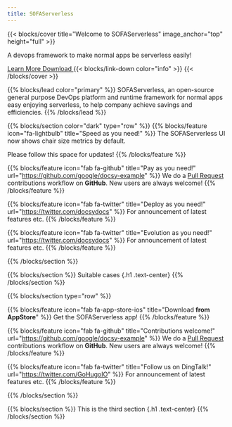 ```yaml
---
title: SOFAServerless
---
```


{{< blocks/cover title="Welcome to SOFAServerless" image_anchor="top" height="full" >}}
<p class="mt-1">A devops framework to make normal apps be serverless easily!</p>
<a class="btn btn-lg btn-primary me-3 mb-4" href="/docs/">
  Learn More <i class="fas fa-arrow-alt-circle-right ms-2"></i>
</a>
<a class="btn btn-lg btn-secondary me-3 mb-4" href="https://github.com/google/docsy-example">
  Download <i class="fab fa-github ms-2 "></i>
</a>
{{< blocks/link-down color="info" >}}
{{< /blocks/cover >}}


{{% blocks/lead color="primary" %}}
SOFAServerless, an open-source general purpose DevOps platform and runtime framework for normal apps easy enjoying serverless, to help company achieve savings and efficiencies.
{{% /blocks/lead %}}


{{% blocks/section color="dark" type="row" %}}
{{% blocks/feature icon="fa-lightbulb" title="Speed as you need!" %}}
The SOFAServerless UI now shows chair size metrics by default.

Please follow this space for updates!
{{% /blocks/feature %}}


{{% blocks/feature icon="fab fa-github" title="Pay as you need!" url="https://github.com/google/docsy-example" %}}
We do a [Pull Request](https://github.com/google/docsy-example/pulls) contributions workflow on **GitHub**. New users are always welcome!
{{% /blocks/feature %}}


{{% blocks/feature icon="fab fa-twitter" title="Deploy as you need!" url="https://twitter.com/docsydocs" %}}
For announcement of latest features etc.
{{% /blocks/feature %}}

{{% blocks/feature icon="fab fa-twitter" title="Evolution as you need!" url="https://twitter.com/docsydocs" %}}
For announcement of latest features etc.
{{% /blocks/feature %}}


{{% /blocks/section %}}


{{% blocks/section %}}
Suitable cases
{.h1 .text-center}
{{% /blocks/section %}}


{{% blocks/section type="row" %}}

{{% blocks/feature icon="fab fa-app-store-ios" title="Download **from AppStore**" %}}
Get the SOFAServerless app!
{{% /blocks/feature %}}

{{% blocks/feature icon="fab fa-github" title="Contributions welcome!"
    url="https://github.com/google/docsy-example" %}}
We do a [Pull Request](https://github.com/google/docsy-example/pulls)
contributions workflow on **GitHub**. New users are always welcome!
{{% /blocks/feature %}}

{{% blocks/feature icon="fab fa-twitter" title="Follow us on DingTalk!"
    url="https://twitter.com/GoHugoIO" %}}
For announcement of latest features etc.
{{% /blocks/feature %}}

{{% /blocks/section %}}


{{% blocks/section %}}
This is the third section
{.h1 .text-center}
{{% /blocks/section %}}
